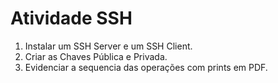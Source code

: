 # Atividade SSH #

>
1. Instalar um SSH Server e um SSH Client.   
1. Criar as Chaves Pública e Privada.
1. Evidenciar a sequencia das operações com prints em PDF.
> 